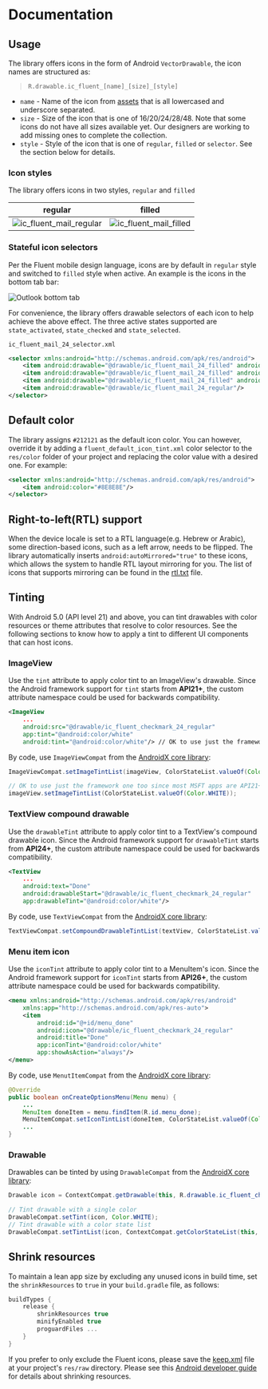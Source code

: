 # Documentation

## Usage
The library offers icons in the form of Android `VectorDrawable`, the icon names are structured as: 
> `R.drawable.ic_fluent_[name]_[size]_[style]`

* `name` - Name of the icon from [assets](../assets) that is all lowercased and underscore separated.
* `size` - Size of the icon that is one of 16/20/24/28/48. Note that some icons do not have all sizes available yet. Our designers are working to add missing ones to complete the collection.
* `style` - Style of the icon that is one of `regular`, `filled` or `selector`. See the section below for details.

### Icon styles
The library offers icons in two styles, `regular` and `filled`

regular | filled
--------|-------
![ic_fluent_mail_regular](../art/ic_fluent_mail_regular.png)|![ic_fluent_mail_filled](../art/ic_fluent_mail_filled.png)

### Stateful icon selectors
Per the Fluent mobile design language, icons are by default in `regular` style and switched to `filled` style when active. An example is the icons in the bottom tab bar:

![Outlook bottom tab](../art/bottom_tab.png)

For convenience, the library offers drawable selectors of each icon to help achieve the above effect. The three active states supported are `state_activated`, `state_checked` and `state_selected`.

`ic_fluent_mail_24_selector.xml`
```xml
<selector xmlns:android="http://schemas.android.com/apk/res/android">
    <item android:drawable="@drawable/ic_fluent_mail_24_filled" android:state_activated="true"/>
    <item android:drawable="@drawable/ic_fluent_mail_24_filled" android:state_checked="true"/>
    <item android:drawable="@drawable/ic_fluent_mail_24_filled" android:state_selected="true"/>
    <item android:drawable="@drawable/ic_fluent_mail_24_regular"/>
</selector>
```

## Default color
The library assigns `#212121` as the default icon color. You can however, override it by adding a `fluent_default_icon_tint.xml` color selector to the `res/color` folder of your project and replacing the color value with a desired one. For example:
```xml
<selector xmlns:android="http://schemas.android.com/apk/res/android">
    <item android:color="#8E8E8E"/>
</selector>
```

## Right-to-left(RTL) support
When the device locale is set to a RTL language(e.g. Hebrew or Arabic), some direction-based icons, such as a left arrow, needs to be flipped. The library automatically inserts `android:autoMirrored="true"` to these icons, which allows the system to handle RTL layout mirroring for you. The list of icons that supports mirroring can be found in the [rtl.txt](../importer/rtl.txt) file.

## Tinting
With Android 5.0 (API level 21) and above, you can tint drawables with color resources or theme attributes that resolve to color resources. See the following sections to know how to apply a tint to different UI components that can host icons.

### ImageView
Use the `tint` attribute to apply color tint to an ImageView's drawable. Since the Android framework support for `tint` starts from **API21+**, the custom attribute namespace could be used for backwards compatibility.
```xml
<ImageView
    ...
    android:src="@drawable/ic_fluent_checkmark_24_regular"
    app:tint="@android:color/white"
    android:tint="@android:color/white"/> // OK to use just the framework one too since most MSFT apps are API21+

```
By code, use `ImageViewCompat` from the [AndroidX core library](https://developer.android.com/jetpack/androidx/releases/core):
```java
ImageViewCompat.setImageTintList(imageView, ColorStateList.valueOf(Color.WHITE));

// OK to use just the framework one too since most MSFT apps are API21+
imageView.setImageTintList(ColorStateList.valueOf(Color.WHITE));
```
### TextView compound drawable
Use the `drawableTint` attribute to apply color tint to a TextView's compound drawable icon. Since the Android framework support for `drawableTint` starts from **API24+**, the custom attribute namespace could be used for backwards compatibility.
```xml
<TextView
    ...
    android:text="Done"
    android:drawableStart="@drawable/ic_fluent_checkmark_24_regular"
    app:drawableTint="@android:color/white"/>
```
By code, use `TextViewCompat` from the [AndroidX core library](https://developer.android.com/jetpack/androidx/releases/core):
```java
TextViewCompat.setCompoundDrawableTintList(textView, ColorStateList.valueOf(Color.WHITE));
```

### Menu item icon
Use the `iconTint` attribute to apply color tint to a MenuItem's icon. Since the Android framework support for `iconTint` starts from **API26+**, the custom attribute namespace could be used for backwards compatibility.
```xml
<menu xmlns:android="http://schemas.android.com/apk/res/android"
    xmlns:app="http://schemas.android.com/apk/res-auto">
    <item
        android:id="@+id/menu_done"
        android:icon="@drawable/ic_fluent_checkmark_24_regular"
        android:title="Done"
        app:iconTint="@android:color/white"
        app:showAsAction="always"/>
</menu>
```
By code, use `MenutItemCompat` from the [AndroidX core library](https://developer.android.com/jetpack/androidx/releases/core):
```java
@Override
public boolean onCreateOptionsMenu(Menu menu) {
    ...
    MenuItem doneItem = menu.findItem(R.id.menu_done);
    MenuItemCompat.setIconTintList(doneItem, ColorStateList.valueOf(Color.WHITE));
    ...
}
```

### Drawable
Drawables can be tinted by using `DrawableCompat` from the [AndroidX core library](https://developer.android.com/jetpack/androidx/releases/core):
```java
Drawable icon = ContextCompat.getDrawable(this, R.drawable.ic_fluent_checkmark_24_regular);

// Tint drawable with a single color
DrawableCompat.setTint(icon, Color.WHITE);
// Tint drawable with a color state list
DrawableCompat.setTintList(icon, ContextCompat.getColorStateList(this, R.color.white_selector));
```

## Shrink resources
To maintain a lean app size by excluding any unused icons in build time, set the `shrinkResources` to `true` in your `build.gradle` file, as follows:
```groovy
buildTypes {
    release {
        shrinkResources true
        minifyEnabled true
        proguardFiles ...
    }
}
```
If you prefer to only exclude the Fluent icons, please save the [keep.xml](sample-shrinkresources/src/main/res/raw/keep.xml) file at your project's `res/raw` directory. Please see this [Android developer guide](https://developer.android.com/studio/build/shrink-code#shrink-resources) for details about shrinking resources.